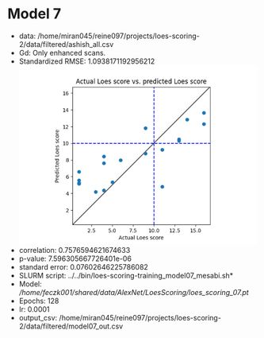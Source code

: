 # Model 7
* data: /home/miran045/reine097/projects/loes-scoring-2/data/filtered/ashish_all.csv
* Gd: Only enhanced scans.
* Standardized RMSE: 1.0938171192956212
![Model 7](./model07.png "Model 7")
* correlation:    0.7576594621674633
* p-value:        7.596305667726401e-06
* standard error: 0.07602646225786082
* SLURM script: ../../bin/loes-scoring-training_model07_mesabi.sh*
* Model: */home/feczk001/shared/data/AlexNet/LoesScoring/loes_scoring_07.pt*
* Epochs: 128
* lr: 0.0001
* output_csv: /home/miran045/reine097/projects/loes-scoring-2/data/filtered/model07_out.csv

